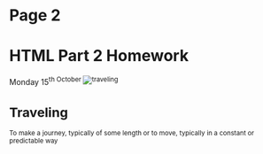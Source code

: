 <h1>Page 2</h1>
<h1>HTML Part 2 Homework</h1>
Monday 15<sup>th October
<img src="https://upload.wikimedia.org/wikipedia/commons/d/df/El_viaxeru_d%27Urculo.JPG" alt="traveling">
 
<h1>Traveling</h1>
<dt>To make a journey, typically of some length or to move, typically in a constant or predictable way</dt>
